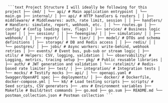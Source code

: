 <pre> <code>```text Project Structure I will ideally be following for this project ├── cmd/ │ └── api/ # Main application entrypoint │ └── main.go ├── internal/ │ ├── api/ # HTTP handlers & routers │ │ ├── middleware/ # Middlewares: auth, rate limit, session │ │ ├── handlers/ # Handlers: simulate, report, webhook, etc. │ │ └── routes.go │ ├── config/ # Config loading (env, flags) │ ├── service/ # Business logic layer │ │ ├── session/ │ │ ├── feeengine/ │ │ ├── simulation/ │ │ ├── webhook/ │ │ ├── report/ │ │ └── tier/ │ ├── model/ # DTOs and schema definitions │ ├── storage/ # DB and Redis access │ │ ├── redis/ │ │ └── postgres/ │ ├── jobs/ # Async workers: write-behind, webhook retries │ ├── events/ # Event bus, pub-sub or stream logic │ ├── utils/ # Helpers: CSV, logging, validation │ └── observability/ # Logging, metrics, tracing setup ├── pkg/ # Public reusable libraries │ ├── auth/ # JWT generation and validation │ └── ratelimit/ # Redis-based rate limiter ├── test/ │ ├── integration/ # Integration tests │ └── mocks/ # Testify mocks ├── api/ │ └── openapi.yaml # Swagger/OpenAPI spec ├── deployments/ │ ├── docker/ # Dockerfile, docker-compose.yml │ └── k6/ # Load testing scripts ├── scripts/ # Seed scripts, CSV generators ├── .env # Environment variables ├── Makefile # Build/test commands ├── go.mod ├── go.sum ├── README.md └── postman_collection.json # Postman collection ```</code> </pre>
